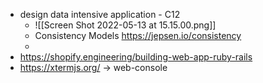 - design data intensive application - C12
	- ![[Screen Shot 2022-05-13 at 15.15.00.png]]
	- Consistency Models https://jepsen.io/consistency
	- 
- https://shopify.engineering/building-web-app-ruby-rails
- https://xtermjs.org/ -> web-console